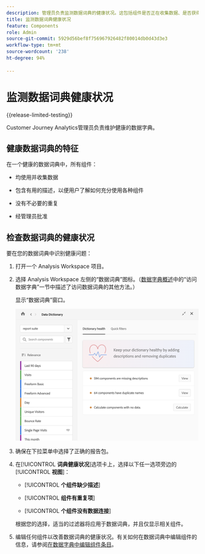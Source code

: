 ```yaml
---
description: 管理员负责监测数据词典的健康状况。这包括组件是否正在收集数据、是否获得批准、是否包含描述以及是否没有重复。
title: 监测数据词典健康状况
feature: Components
role: Admin
source-git-commit: 5929d56bef8f756967926482f80014db0d43d3e3
workflow-type: tm+mt
source-wordcount: '238'
ht-degree: 94%

---
```


# 监测数据词典健康状况

{{release-limited-testing}}

Customer Journey Analytics管理员负责维护健康的数据字典。

## 健康数据词典的特征

在一个健康的数据词典中，所有组件：

* 均使用并收集数据

* 包含有用的描述，以便用户了解如何充分使用各种组件

* 没有不必要的重复

* 经管理员批准

## 检查数据词典的健康状况

要在您的数据词典中识别健康问题：

1. 打开一个 Analysis Workspace 项目。

1. 选择 Analysis Workspace 左侧的“数据词典”图标。（[数据字典概述](/help/components/data-dictionary/data-dictionary-overview.md)中的“访问数据字典”一节中描述了访问数据词典的其他方法。）

   显示“数据词典”窗口。

   ![数据词典管理员视图](assets/data-dictionary-admin.png)

1. 确保在下拉菜单中选择了正确的报告包。

1. 在&#x200B;[!UICONTROL **词典健康状况**]&#x200B;选项卡上，选择以下任一选项旁边的&#x200B;[!UICONTROL **视图**]：

   * [!UICONTROL **个组件缺少描述**]

   * [!UICONTROL **组件有重复项**]

   * [!UICONTROL **个组件没有数据连接**]

   根据您的选择，适当的过滤器将应用于数据词典，并且仅显示相关组件。

1. 编辑任何组件以改善数据词典的健康状况。有关如何在数据词典中编辑组件的信息，请参阅[在数据字典中编辑组件条目](/help/components/data-dictionary/edit-entries-data-dictionary.md)。